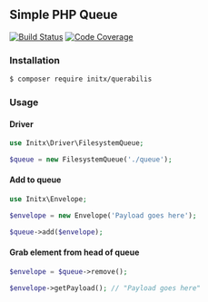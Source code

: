## Simple PHP Queue
[![Build Status](https://travis-ci.org/initx/querabilis.svg?branch=master)](https://travis-ci.org/initx/querabilis)
[![Code Coverage](https://scrutinizer-ci.com/g/initx/querabilis/badges/coverage.png?b=master)](https://scrutinizer-ci.com/g/initx/querabilis/?branch=master)
### Installation
```bash
$ composer require initx/querabilis
```
### Usage
#### Driver
```php
use Initx\Driver\FilesystemQueue;

$queue = new FilesystemQueue('./queue');
```
#### Add to queue
```php
use Initx\Envelope;

$envelope = new Envelope('Payload goes here');

$queue->add($envelope);
```
#### Grab element from head of queue
```php
$envelope = $queue->remove();

$envelope->getPayload(); // "Payload goes here"
```
